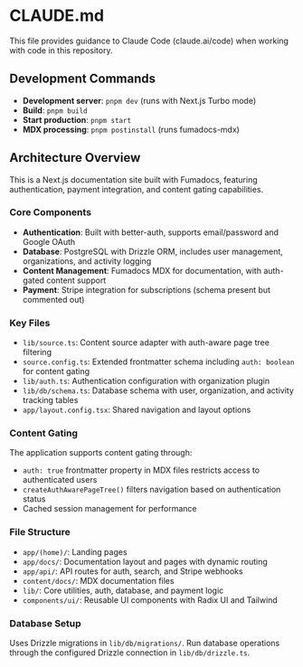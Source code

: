 # CLAUDE.md

This file provides guidance to Claude Code (claude.ai/code) when working with code in this repository.

## Development Commands

- **Development server**: `pnpm dev` (runs with Next.js Turbo mode)
- **Build**: `pnpm build` 
- **Start production**: `pnpm start`
- **MDX processing**: `pnpm postinstall` (runs fumadocs-mdx)

## Architecture Overview

This is a Next.js documentation site built with Fumadocs, featuring authentication, payment integration, and content gating capabilities.

### Core Components

- **Authentication**: Built with better-auth, supports email/password and Google OAuth
- **Database**: PostgreSQL with Drizzle ORM, includes user management, organizations, and activity logging
- **Content Management**: Fumadocs MDX for documentation, with auth-gated content support
- **Payment**: Stripe integration for subscriptions (schema present but commented out)

### Key Files

- `lib/source.ts`: Content source adapter with auth-aware page tree filtering
- `source.config.ts`: Extended frontmatter schema including `auth: boolean` for content gating
- `lib/auth.ts`: Authentication configuration with organization plugin
- `lib/db/schema.ts`: Database schema with user, organization, and activity tracking tables
- `app/layout.config.tsx`: Shared navigation and layout options

### Content Gating

The application supports content gating through:
- `auth: true` frontmatter property in MDX files restricts access to authenticated users
- `createAuthAwarePageTree()` filters navigation based on authentication status
- Cached session management for performance

### File Structure

- `app/(home)/`: Landing pages
- `app/docs/`: Documentation layout and pages with dynamic routing
- `app/api/`: API routes for auth, search, and Stripe webhooks
- `content/docs/`: MDX documentation files
- `lib/`: Core utilities, auth, database, and payment logic
- `components/ui/`: Reusable UI components with Radix UI and Tailwind

### Database Setup

Uses Drizzle migrations in `lib/db/migrations/`. Run database operations through the configured Drizzle connection in `lib/db/drizzle.ts`.